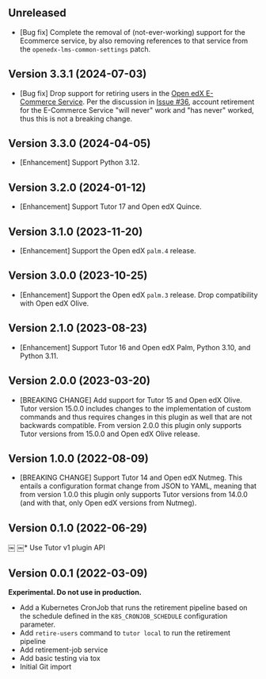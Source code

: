 ## Unreleased

* [Bug fix] Complete the removal of (not-ever-working) support for the Ecommerce service, by also removing references to that service from the `openedx-lms-common-settings` patch.

## Version 3.3.1 (2024-07-03)

* [Bug fix] Drop support for retiring users in the [Open edX E-Commerce Service](https://github.com/openedx/ecommerce).
  Per the discussion in [Issue #36](https://github.com/hastexo/tutor-contrib-retirement/issues/36), account retirement for the E-Commerce Service "will never" work and "has never" worked, thus this is not a breaking change.

## Version 3.3.0 (2024-04-05)

* [Enhancement] Support Python 3.12.

## Version 3.2.0 (2024-01-12)

* [Enhancement] Support Tutor 17 and Open edX Quince.

## Version 3.1.0 (2023-11-20)

* [Enhancement] Support the Open edX `palm.4` release.

## Version 3.0.0 (2023-10-25)

* [Enhancement] Support the Open edX `palm.3` release. Drop
  compatibility with Open edX Olive.

## Version 2.1.0 (2023-08-23)

* [Enhancement] Support Tutor 16 and Open edX Palm, Python 3.10, and Python 3.11.

## Version 2.0.0 (2023-03-20)

* [BREAKING CHANGE] Add support for Tutor 15 and Open edX Olive.
  Tutor version 15.0.0 includes changes to the implementation of
  custom commands and thus requires changes in this plugin as well
  that are not backwards compatible.
  From version 2.0.0 this plugin only supports Tutor versions
  from 15.0.0 and Open edX Olive release.

## Version 1.0.0 (2022-08-09)

* [BREAKING CHANGE] Support Tutor 14 and Open edX Nutmeg. This entails
  a configuration format change from JSON to YAML, meaning that from
  version 1.0.0 this plugin only supports Tutor versions from 14.0.0
  (and with that, only Open edX versions from Nutmeg).

## Version 0.1.0 (2022-06-29)
￼
￼* Use Tutor v1 plugin API

## Version 0.0.1 (2022-03-09)

**Experimental. Do not use in production.**

* Add a Kubernetes CronJob that runs the retirement pipeline based on
  the schedule defined in the `K8S_CRONJOB_SCHEDULE` configuration
  parameter.
* Add `retire-users` command to `tutor local` to run the retirement pipeline
* Add retirement-job service
* Add basic testing via tox
* Initial Git import
